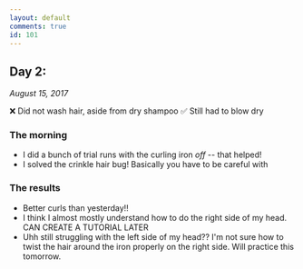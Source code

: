 ```yaml
---
layout: default
comments: true
id: 101
---
```


## Day 2: 
_August 15, 2017_

❌ Did not wash hair, aside from dry shampoo
✅ Still had to blow dry

### The morning

- I did a bunch of trial runs with the curling iron *off* -- that helped!
- I solved the crinkle hair bug! Basically you have to be careful with 

### The results

- Better curls than yesterday!!
- I think I almost mostly understand how to do the right side of my head. CAN CREATE A TUTORIAL LATER
- Uhh still struggling with the left side of my head?? I'm not sure how to twist the hair around the iron properly on the right side. Will practice this tomorrow.
